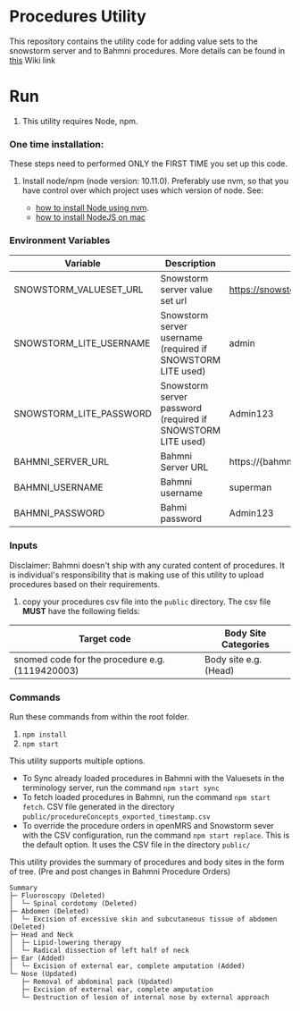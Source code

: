# Procedures Utility

This repository contains the utility code for adding value sets to the snowstorm server and to Bahmni procedures. More details can be found in [this](https://bahmni.atlassian.net/wiki/spaces/BAH/pages/3132686337/SNOMED+FHIR+Terminology+Server+Integration+with+Bahmni) Wiki link

# Run

1. This utility requires Node, npm.

### One time installation:

These steps need to performed ONLY the FIRST TIME you set up this code.

1. Install node/npm (node version: 10.11.0). Preferably use nvm, so that you have control over which project uses which version of node. See:

   - [how to install Node using nvm](https://github.com/nvm-sh/nvm).
   - [how to install NodeJS on mac](https://www.newline.co/@Adele/how-to-install-nodejs-and-npm-on-macos--22782681)

### Environment Variables

| Variable               | Description                                                 | Example                                            |
| ---------------------- |-------------------------------------------------------------|----------------------------------------------------|
| SNOWSTORM_VALUESET_URL | Snowstorm server value set url                              | https://snowstorm.snomed.mybahmni.in/fhir/ValueSet |
| SNOWSTORM_LITE_USERNAME | Snowstorm server username (required if SNOWSTORM LITE used) | admin                                              |
| SNOWSTORM_LITE_PASSWORD | Snowstorm server password (required if SNOWSTORM LITE used) | Admin123                                           |
| BAHMNI_SERVER_URL      | Bahmni Server URL                                           | https://{bahmni.instance.com}                      |
| BAHMNI_USERNAME        | Bahmni username                                             | superman                                           |
| BAHMNI_PASSWORD        | Bahmi password                                              | Admin123                                           |

### Inputs

Disclaimer: Bahmni doesn't ship with any curated content of procedures. It is individual's responsibility that is making use of this utility to upload procedures based on their requirements.

1. copy your procedures csv file into the `public` directory. The csv file **MUST** have the following fields:

| Target code                                     | Body Site Categories  |
| ----------------------------------------------- | --------------------- |
| snomed code for the procedure e.g. (1119420003) | Body site e.g. (Head) |

### Commands

Run these commands from within the root folder.

1. `npm install`
2. `npm start`

This utility supports multiple options.

- To Sync already loaded procedures in Bahmni with the Valuesets in the terminology server, run the command `npm start sync`
- To fetch loaded procedures in Bahmni, run the command `npm start fetch`. CSV file generated in the directory `public/procedureConcepts_exported_timestamp.csv`
- To override the procedure orders in openMRS and Snowstorm sever with the CSV configuration, run the command `npm start replace`. This is the default option. It uses the CSV file in the directory `public/`

This utility provides the summary of procedures and body sites in the form of tree. (Pre and post changes in Bahmni Procedure Orders) 

```
Summary
├─ Fluoroscopy (Deleted)
│  └─ Spinal cordotomy (Deleted)
├─ Abdomen (Deleted)
│  └─ Excision of excessive skin and subcutaneous tissue of abdomen (Deleted)
├─ Head and Neck
│  ├─ Lipid-lowering therapy
│  └─ Radical dissection of left half of neck
├─ Ear (Added)
│  └─ Excision of external ear, complete amputation (Added)
└─ Nose (Updated)
   ├─ Removal of abdominal pack (Updated)
   ├─ Excision of external ear, complete amputation
   └─ Destruction of lesion of internal nose by external approach
```

